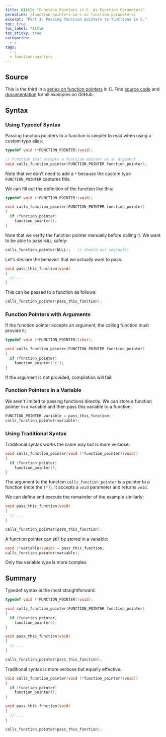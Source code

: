 ```yaml
---
title: &title "Function Pointers in C: As Function Parameters"
permalink: /function-pointers-in-c-as-function-parameters/
excerpt: "Part 3: Passing function pointers to functions in C."
toc: true
toc_label: *title
toc_sticky: true
categories:
  - c
tags:
  - c
  - function-pointers
---
```



## Source

This is the third in a
[series on function pointers](/tags/#function-pointers) in C.
Find [source code](https://github.com/KevinWMatthews/c-function_pointers)
and [documentation](https://kevinwmatthews.github.io/c-function_pointers/)
for all examples on GitHub.


## Syntax

### Using Typedef Syntax

Passing function pointers to a function is simpler to read when using a custom type alias:
```c
typedef void (*FUNCTION_POINTER)(void);

// Function that accepts a function pointer as an argument
void calls_function_pointer(FUNCTION_POINTER function_pointer);
```

Note that we don't need to add a `*` because the custom type `FUNCTION_POINTER`
captures this.

We can fill out the definition of the function like this:
```c
typedef void (*FUNCTION_POINTER)(void);

void calls_function_pointer(FUNCTION_POINTER function_pointer)
{
  if (function_pointer)
    function_pointer();
}
```

Note that we verify the function pointer manually before calling it.
We want to be able to pass `NULL` safely:
```c
calls_function_pointer(NULL);   // should not segfault!
```

Let's declare the behavior that we actually want to pass:
```c
void pass_this_function(void)
{
  // ...
}
```

This can be passed to a function as follows:
```c
calls_function_pointer(pass_this_function);
```


### Function Pointers with Arguments

If the function pointer accepts an argument, the calling function must provide it:
```c
typedef void (*FUNCTION_POINTER)(char);

void calls_function_pointer(FUNCTION_POINTER function_pointer)
{
  if (function_pointer)
    function_pointer('c');
}
```
If the argument is not provided, compilation will fail:

### Function Pointers In a Variable

We aren't limited to passing functions directly. We can store a function
pointer in a variable and then pass this variable to a function:

```c
FUNCTION_POINTER variable = pass_this_function;
calls_function_pointer(variable);
```



### Using Traditional Syntax

Traditional syntax works the same way but is more verbose:
```c
void calls_function_pointer(void (*function_pointer)(void))
{
  if (function_pointer)
    function_pointer();
}
```
The argument to the function `calls_function_pointer` is a pointer to a function
(note the `(*)`). It accepts a `void` parameter and returns `void`.

We can define and execute the remainder of the example similarly:
```c
void pass_this_function(void)
{
  // ...
}

calls_function_pointer(pass_this_function);
```

A function pointer can still be stored in a variable:
```c
void (*variable)(void) = pass_this_function;
calls_function_pointer(variable);
```
Only the variable type is more complex.



## Summary

Typedef syntax is the most straightforward:
```c
typedef void (*FUNCTION_POINTER)(void);

void calls_function_pointer(FUNCTION_POINTER function_pointer)
{
  if (function_pointer)
    function_pointer();
}

void pass_this_function(void)
{
  // ...
}

calls_function_pointer(pass_this_function);
```

Traditional syntax is more verbose but equally effective:
```c
void calls_function_pointer(void (*function_pointer)(void))
{
  if (function_pointer)
    function_pointer();
}

void pass_this_function(void)
{
  // ...
}

calls_function_pointer(pass_this_function);
```
